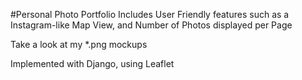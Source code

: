 #Personal Photo Portfolio
Includes User Friendly features such as a Instagram-like Map View, and Number of Photos displayed per Page

Take a look at my *.png mockups

Implemented with Django, using Leaflet
